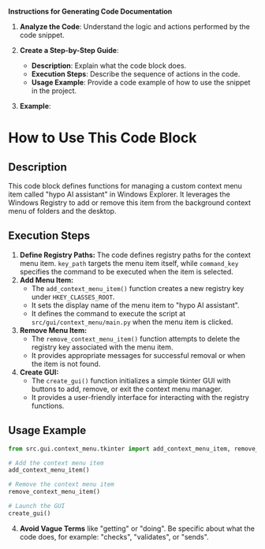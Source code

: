 **Instructions for Generating Code Documentation**

1. **Analyze the Code**: Understand the logic and actions performed by the code snippet.

2. **Create a Step-by-Step Guide**:
    - **Description**: Explain what the code block does.
    - **Execution Steps**: Describe the sequence of actions in the code.
    - **Usage Example**: Provide a code example of how to use the snippet in the project.

3. **Example**:

How to Use This Code Block
=========================================================================================

Description
-------------------------
This code block defines functions for managing a custom context menu item called "hypo AI assistant" in Windows Explorer. It leverages the Windows Registry to add or remove this item from the background context menu of folders and the desktop. 

Execution Steps
-------------------------
1. **Define Registry Paths:** The code defines registry paths for the context menu item. `key_path` targets the menu item itself, while `command_key` specifies the command to be executed when the item is selected.
2. **Add Menu Item:**
    - The `add_context_menu_item()` function creates a new registry key under `HKEY_CLASSES_ROOT`. 
    - It sets the display name of the menu item to "hypo AI assistant".
    - It defines the command to execute the script at `src/gui/context_menu/main.py` when the menu item is clicked. 
3. **Remove Menu Item:**
    - The `remove_context_menu_item()` function attempts to delete the registry key associated with the menu item. 
    - It provides appropriate messages for successful removal or when the item is not found.
4. **Create GUI:**
    - The `create_gui()` function initializes a simple tkinter GUI with buttons to add, remove, or exit the context menu manager.
    - It provides a user-friendly interface for interacting with the registry functions.

Usage Example
-------------------------

```python
from src.gui.context_menu.tkinter import add_context_menu_item, remove_context_menu_item

# Add the context menu item
add_context_menu_item()

# Remove the context menu item
remove_context_menu_item()

# Launch the GUI
create_gui()
```

4. **Avoid Vague Terms** like "getting" or "doing". Be specific about what the code does, for example: "checks", "validates", or "sends".